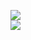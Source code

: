 [![](https://img.shields.io/badge/Made%20With-Github%20Spray-lightgrey.svg?style=for-the-badge&logo=github)](https://github.com/Annihil/github-spray#6520)  
[![](https://i.imgur.com/2DrTn0Z.gif)](https://github.com/Annihil/github-spray)